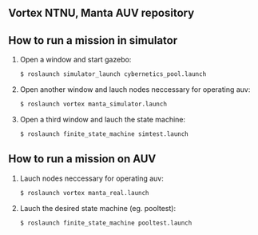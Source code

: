 ## Vortex NTNU, Manta AUV repository

## How to run a mission in simulator

1. Open a window and start gazebo:
	```bash
	$ roslaunch simulator_launch cybernetics_pool.launch
	```

2. Open another window and lauch nodes neccessary for operating auv:
	```bash
	$ roslaunch vortex manta_simulator.launch 
	```

3. Open a third window and lauch the state machine: 
	```bash
	$ roslaunch finite_state_machine simtest.launch
	```

## How to run a mission on AUV

1. Lauch nodes neccessary for operating auv:
	```bash
	$ roslaunch vortex manta_real.launch 
	```

1. Lauch the desired state machine (eg. pooltest): 
	```bash
	$ roslaunch finite_state_machine pooltest.launch
	```